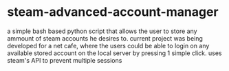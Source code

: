 # steam-advanced-account-manager

a simple bash based python script that allows the user to store any ammount of steam accounts he desires to.
current project was being developed for a net cafe, where the users could be able to login on any available stored account on the local server by pressing 1 simple click.
uses steam's API to prevent multiple sessions 
